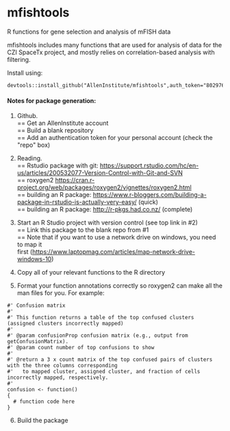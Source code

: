 # mfishtools

R functions for gene selection and analysis of mFISH data

mfishtools includes many functions that are used for analysis of data for the CZI SpaceTx 
project, and mostly relies on correlation-based analysis with filtering.

Install using:
```
devtools::install_github("AllenInstitute/mfishtools",auth_token="802976690281f1483c40de46d0a07e9d01a3de08")
```










#### Notes for package generation:

1) Github.  <br/>
== Get an AllenInstitute account  <br/>
== Build a blank repository  <br/>
== Add an authentication token for your personal account (check the "repo" box)  <br/>

2) Reading.  <br/>
== Rstudio package with git: https://support.rstudio.com/hc/en-us/articles/200532077-Version-Control-with-Git-and-SVN  <br/>
== roxygen2 https://cran.r-project.org/web/packages/roxygen2/vignettes/roxygen2.html  <br/>
== building an R package: https://www.r-bloggers.com/building-a-package-in-rstudio-is-actually-very-easy/ (quick)  <br/>
== building an R package: http://r-pkgs.had.co.nz/ (complete)  <br/>

3) Start an R Studio project with version control (see top link in #2)  <br/>
== Link this package to the blank repo from #1  <br/>
== Note that if you want to use a network drive on windows, you need to map it  <br/>
   first (https://www.laptopmag.com/articles/map-network-drive-windows-10)  <br/>

4) Copy all of your relevant functions to the R directory  <br/>

5) Format your function annotations correctly so roxygen2 can make all the man files for you.  For example:  <br/>
```
#' Confusion matrix
#'
#' This function returns a table of the top confused clusters (assigned clusters incorrectly mapped)
#'
#' @param confusionProp confusion matrix (e.g., output from getConfusionMatrix).
#' @param count number of top confusions to show
#'
#' @return a 3 x count matrix of the top confused pairs of clusters with the three columns corresponding
#'   to mapped cluster, assigned cluster, and fraction of cells incorrectly mapped, respectively.
#'
confusion <- function()
{
  # function code here
}
```

6) Build the package  
